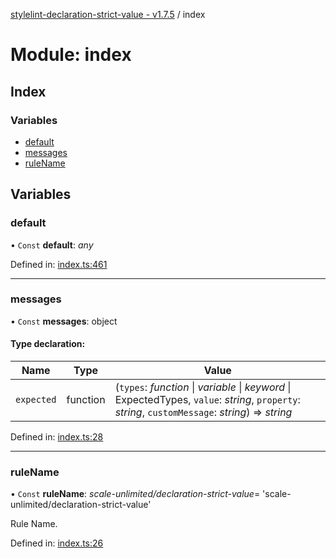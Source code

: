 [stylelint-declaration-strict-value - v1.7.5](../README.md) / index

# Module: index

## Index

### Variables

* [default](index.md#default)
* [messages](index.md#messages)
* [ruleName](index.md#rulename)

## Variables

### default

• `Const` **default**: *any*

Defined in: [index.ts:461](https://github.com/AndyOGo/stylelint-declaration-strict-value/blob/63acb54/src/index.ts#L461)

___

### messages

• `Const` **messages**: object

#### Type declaration:

Name | Type | Value |
------ | ------ | ------ |
`expected` | function | (`types`: *function* \| *variable* \| *keyword* \| ExpectedTypes, `value`: *string*, `property`: *string*, `customMessage`: *string*) => *string* |

Defined in: [index.ts:28](https://github.com/AndyOGo/stylelint-declaration-strict-value/blob/63acb54/src/index.ts#L28)

___

### ruleName

• `Const` **ruleName**: *scale-unlimited/declaration-strict-value*= 'scale-unlimited/declaration-strict-value'

Rule Name.

Defined in: [index.ts:26](https://github.com/AndyOGo/stylelint-declaration-strict-value/blob/63acb54/src/index.ts#L26)
